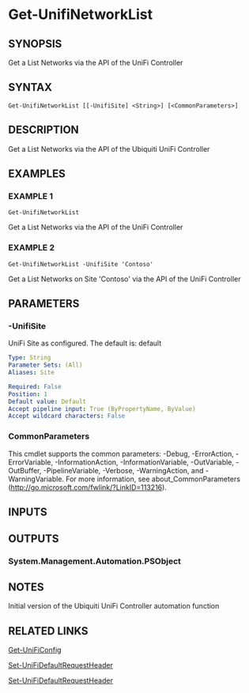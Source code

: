 ﻿---
external help file: UniFiTooling-help.xml
HelpVersion: 1.0.8
Locale: en-US
Module Guid: 7fff91a0-02eb-4df2-84d5-c7d3cd7f7a5d
Module Name: UniFiTooling
online version: https://github.com/jhochwald/UniFiTooling/raw/master/docs/Get-UnifiNetworkList.md
schema: 2.0.0
---

# Get-UnifiNetworkList

## SYNOPSIS
Get a List Networks via the API of the UniFi Controller

## SYNTAX

```
Get-UnifiNetworkList [[-UnifiSite] <String>] [<CommonParameters>]
```

## DESCRIPTION
Get a List Networks via the API of the Ubiquiti UniFi Controller

## EXAMPLES

### EXAMPLE 1
```
Get-UnifiNetworkList
```

Get a List Networks via the API of the UniFi Controller

### EXAMPLE 2
```
Get-UnifiNetworkList -UnifiSite 'Contoso'
```

Get a List Networks on Site 'Contoso' via the API of the UniFi Controller

## PARAMETERS

### -UnifiSite
UniFi Site as configured.
The default is: default

```yaml
Type: String
Parameter Sets: (All)
Aliases: Site

Required: False
Position: 1
Default value: Default
Accept pipeline input: True (ByPropertyName, ByValue)
Accept wildcard characters: False
```

### CommonParameters
This cmdlet supports the common parameters: -Debug, -ErrorAction, -ErrorVariable, -InformationAction, -InformationVariable, -OutVariable, -OutBuffer, -PipelineVariable, -Verbose, -WarningAction, and -WarningVariable.
For more information, see about_CommonParameters (http://go.microsoft.com/fwlink/?LinkID=113216).

## INPUTS

## OUTPUTS

### System.Management.Automation.PSObject
## NOTES
Initial version of the Ubiquiti UniFi Controller automation function

## RELATED LINKS

[Get-UniFiConfig]()

[Set-UniFiDefaultRequestHeader]()

[Set-UniFiDefaultRequestHeader]()

